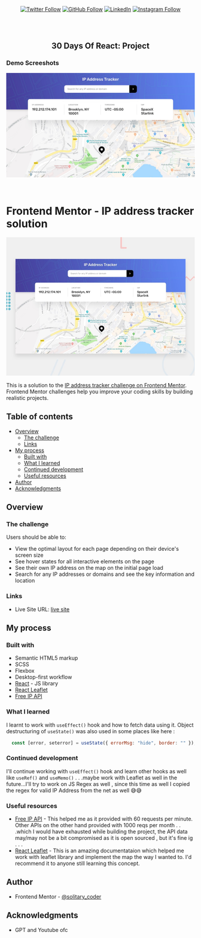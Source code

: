 <div align="center">
  
[![Twitter Follow](https://img.shields.io/twitter/follow/iamt_toby?style=social)](https://twitter.com/intent/follow?screen_name=iamt_toby)
[![GitHub Follow](https://img.shields.io/github/followers/richdede?label=Follow&style=social)](https://github.com/richdede)
[![LinkedIn](https://img.shields.io/badge/LinkedIn-Connect-blue?style=flat-square&logo=linkedin)](https://www.linkedin.com/in/dee-prince-dede-970913217/)
[![Instagram Follow](https://img.shields.io/badge/Instagram-Follow-ff69b4?style=social&logo=instagram)](https://www.instagram.com/iamt_toby/)

  <br />
  <br />

  <h2 align="center">30 Days Of React: Project </h2>

</div>

### Demo Screeshots

![Site Desktop Demo](./design/desktop-design.jpg "Desktop Demo")

<br />

# Frontend Mentor - IP address tracker solution

![Design preview for the IP address tracker coding challenge](./design/desktop-preview.jpg)

This is a solution to the [IP address tracker challenge on Frontend Mentor](https://www.frontendmentor.io/challenges/ip-address-tracker-I8-0yYAH0). Frontend Mentor challenges help you improve your coding skills by building realistic projects. 

## Table of contents

- [Overview](#overview)
  - [The challenge](#the-challenge)
  - [Links](#links)
- [My process](#my-process)
  - [Built with](#built-with)
  - [What I learned](#what-i-learned)
  - [Continued development](#continued-development)
  - [Useful resources](#useful-resources)
- [Author](#author)
- [Acknowledgments](#acknowledgments)


## Overview

### The challenge

Users should be able to:

- View the optimal layout for each page depending on their device's screen size
- See hover states for all interactive elements on the page
- See their own IP address on the map on the initial page load
- Search for any IP addresses or domains and see the key information and location


### Links

- Live Site URL: [live site](https://kabir-afk.github.io/ip-address-tracker/)

## My process

### Built with

- Semantic HTML5 markup
- SCSS
- Flexbox
- Desktop-first workflow
- [React](https://reactjs.org/) - JS library
- [React Leaflet](https://react-leaflet.js.org/)
- [Free IP API](https://freeipapi.com/)

### What I learned

I learnt to work with ```useEffect()``` hook and how to fetch data using it. Object destructuring of ```useState()``` was also used in some places like here :

```js
  const [error, seterror] = useState({ errorMsg: "hide", border: "" });

```

### Continued development

I'll continue working with ```useEffect()``` hook and learn other hooks as well like ```useRef()``` and ```useMemo()``` . . .maybe work with Leaflet as well in the future...I'll try to work on JS Regex as well , since this time as well I copied the regex for valid IP Address from the net as well 😅😅

### Useful resources

- [Free IP API](https://freeipapi.com/) - This helped me as it provided with 60 requests per minute. Other APIs on the other hand provided with 1000 reqs per month . . .which I would have exhausted while building the project, the API data may/may not be a bit compromised  as it is open sourced , but it's fine ig . . .
- [React Leaflet](https://react-leaflet.js.org/) - This is an amazing documentataion which helped me work with leaflet library and implement the map the way I wanted to. I'd recommend it to anyone still learning this concept.

## Author

- Frontend Mentor - [@solitary_coder](https://www.frontendmentor.io/profile/solitary_coder)


## Acknowledgments

- GPT and Youtube ofc